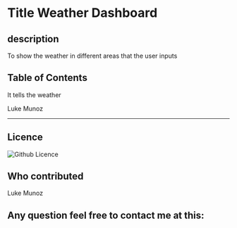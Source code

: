 # Title Weather Dashboard 

## description 

To show the weather in different areas that the user inputs 

## Table of Contents 



It tells the weather


Luke Munoz



-----------------------------------------------------
## Licence 

![Github Licence](https://img.shields.io/badge/license-NONE-blue.svg)

## Who contributed

Luke Munoz

## Any question feel free to contact me at this:

